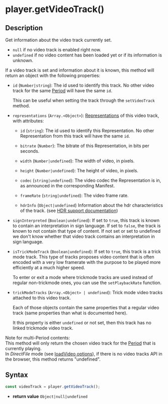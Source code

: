# player.getVideoTrack()

## Description

Get information about the video track currently set.

  - `null` if no video track is enabled right now.
  - `undefined` if no video content has been loaded yet or if its information
    is unknown.

If a video track is set and information about it is known, this method will
return an object with the following properties:

  - `id` (`Number|string`): The id used to identify this track. No other
    video track for the same [Period](../../Getting_Started/Glossary.md#period)
    will have the same `id`.

    This can be useful when setting the track through the `setVideoTrack`
    method.

  - `representations` (`Array.<Object>`):
    [Representations](../../Getting_Started/Glossary.md#representation) of this video track, with
    attributes:

    - `id` (`string`): The id used to identify this Representation.
      No other Representation from this track will have the same `id`.

    - `bitrate` (`Number`): The bitrate of this Representation, in bits per
      seconds.

    - `width` (`Number|undefined`): The width of video, in pixels.

    - `height` (`Number|undefined`): The height of video, in pixels.

    - `codec` (`string|undefined`): The video codec the Representation is
      in, as announced in the corresponding Manifest.

    - `frameRate` (`string|undefined`): The video frame rate.

    - `hdrInfo` (`Object|undefined`) Information about the hdr
      characteristics of the track.
      (see [HDR support documentation](../Miscellaneous/hdr.md#hdrinfo))

  - `signInterpreted` (`Boolean|undefined`): If set to `true`, this track is
    known to contain an interpretation in sign language.
    If set to `false`, the track is known to not contain that type of content.
    If not set or set to undefined we don't know whether that video track
    contains an interpretation in sign language.

  - `isTrickModeTrack` (`Boolean|undefined`): If set to `true`, this track
    is a trick mode track. This type of tracks proposes video content that is
    often encoded with a very low framerate with the purpose to be played more
    efficiently at a much higher speed.

    To enter or exit a mode where trickmode tracks are used instead of regular
    non-trickmode ones, you can use the `setPlaybackRate` function.

  - `trickModeTracks` (`Array.<Object> | undefined`): Trick mode video tracks
    attached to this video track.

    Each of those objects contain the same properties that a regular video track
    (same properties than what is documented here).

    It this property is either `undefined` or not set, then this track has no
    linked trickmode video track.

<div class="note">
Note for multi-Period contents:
<br>
This method will only return the chosen video track for the
<a href="../../Getting_Started/Glossary.md#period">Period</a> that is currently
playing.
</div>

<div class="warning">
In <i>DirectFile</i> mode (see <a
href="../Loading_a_Content.md#transport">loadVideo options</a>), if there is no
video tracks API in the browser, this method returns "undefined".
</div>

## Syntax

```js
const videoTrack = player.getVideoTrack();
```

 - **return value** `Object|null|undefined`
